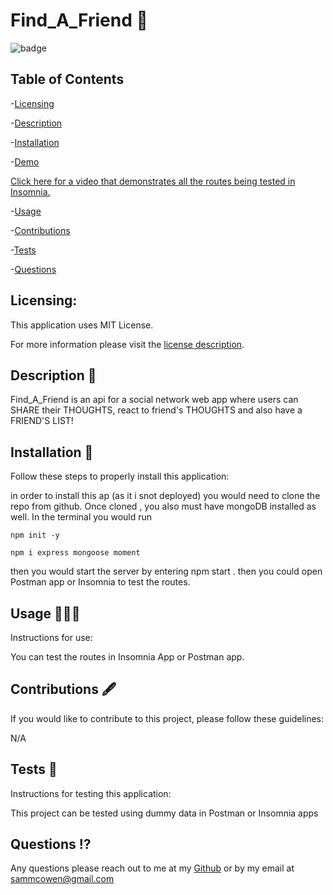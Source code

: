 # Find_A_Friend 👫

  ![badge](https://img.shields.io/badge/license-MITLicense-brightorange)
  
  ## Table of Contents 
  
-[Licensing](#Licensing)

-[Description](#description)

-[Installation](#Installation)

-[Demo](#Demo)

  [Click here for a video that demonstrates all the routes being tested in Insomnia.](https://drive.google.com/file/d/1lHQ0SeQXkzLe9bC-O0YwgN0QhTG0qvuq/view)

-[Usage](#Usage)

-[Contributions](#Contributions)

-[Tests](#Tests)

-[Questions](#Questions)

  ## Licensing:
 
  This application uses MIT License.

  For more information please visit the [license description](https://choosealicense.com/licenses/mit/).

  ## Description 📖
  Find_A_Friend is an api for a social network web app where users can SHARE their THOUGHTS, react to friend's THOUGHTS and also have a FRIEND'S LIST!

  ## Installation 💾
  Follow these steps to properly install this application:

  in order to install this ap (as it i snot deployed) you would need to clone the repo from github. Once cloned , you also must have mongoDB installed as well. In the terminal you would run 
  ~~~
  npm init -y
  ~~~
  ~~~
  npm i express mongoose moment 
  ~~~
  then you would start the server by entering npm start . then you could open Postman app or Insomnia to test the routes. 

  ## Usage 👩🏽‍💻
  Instructions for use:

  You can test the routes in Insomnia App or Postman app.

  ## Contributions 🖋️
  If you would like to contribute to this project, please follow these guidelines: 

  N/A

  ## Tests 🧪
  Instructions for testing this application:

  This project can be tested using dummy data in Postman or Insomnia apps

  ## Questions ⁉️
  Any questions please reach out to me at my [Github](https://github.com/sammcowen)
   or by my email at  sammcowen@gmail.com
